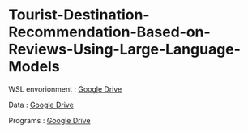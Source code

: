 # Tourist-Destination-Recommendation-Based-on-Reviews-Using-Large-Language-Models

WSL envorionment : [Google Drive](https://drive.google.com/file/d/1-Q8gcd51Sb2-DycfPBRgIJKXTrd1972N/view?usp=sharing)

Data : [Google Drive](https://drive.google.com/file/d/1io-5yBqOWWsLgM4JikbpsN722a1s0s4O/view?usp=drive_link)

Programs : [Google Drive](https://drive.google.com/drive/folders/11y2375hcd09JrjAP1jOVjeupX9MYmWgp?usp=sharing)
